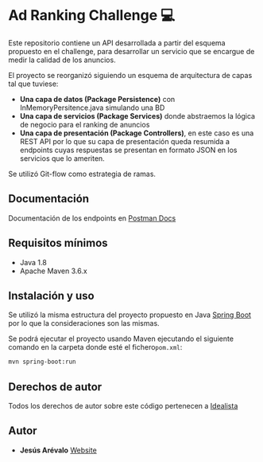 # Ad Ranking Challenge 💻

Este repositorio contiene un API desarrollada a partir del esquema propuesto en el challenge, para desarrollar un servicio que se encargue de medir la calidad de los anuncios. 

El proyecto se reorganizó siguiendo un esquema de arquitectura de capas tal que tuviese: 

- **Una capa de datos (Package Persistence)** con InMemoryPersitence.java simulando una BD
- **Una capa de servicios (Package Services)** donde abstraemos la lógica de negocio para el ranking de anuncios
- **Una capa de presentación (Package Controllers)**, en este caso es una REST API por lo que su capa de presentación queda resumida a endpoints cuyas respuestas se presentan en formato JSON en los servicios que lo ameriten.

Se utilizó Git-flow como estrategia de ramas.

## Documentación

Documentación de los endpoints en [Postman Docs](https://documenter.getpostman.com/view/1713197/TVYGbHiB "Postman Docs")

## Requisitos mínimos

- Java 1.8
- Apache Maven 3.6.x

## Instalación y uso

Se utilizó la misma estructura del proyecto propuesto en Java [Spring Boot](https://spring.io/projects/spring-boot "Spring Boot") por lo que la consideraciones son las mismas.

Se podrá ejecutar el proyecto usando Maven ejecutando el siguiente comando en la carpeta donde esté el fichero`pom.xml`:

```bash
mvn spring-boot:run
```

## Derechos de autor
Todos los derechos de autor sobre este código pertenecen a [Idealista](https://www.idealista.com/)

## Autor
* **Jesús Arévalo** [Website](https://jarevalo.dev/)

